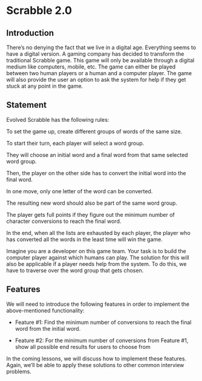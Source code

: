 # Scrabble 2.0
## Introduction #
There’s no denying the fact that we live in a digital age. Everything seems to have a digital version. A gaming company has decided to transform the traditional Scrabble game. This game will only be available through a digital medium like computers, mobile, etc. The game can either be played between two human players or a human and a computer player. The game will also provide the user an option to ask the system for help if they get stuck at any point in the game.

## Statement #
Evolved Scrabble has the following rules:

To set the game up, create different groups of words of the same size.

To start their turn, each player will select a word group.

They will choose an initial word and a final word from that same selected word group.

Then, the player on the other side has to convert the initial word into the final word.

In one move, only one letter of the word can be converted.

The resulting new word should also be part of the same word group.

The player gets full points if they figure out the minimum number of character conversions to reach the final word.

In the end, when all the lists are exhausted by each player, the player who has converted all the words in the least time will win the game.

Imagine you are a developer on this game team. Your task is to build the computer player against which humans can play. The solution for this will also be applicable if a player needs help from the system. To do this, we have to traverse over the word group that gets chosen.

## Features #
We will need to introduce the following features in order to implement the above-mentioned functionality:

- Feature #1: Find the minimum number of conversions to reach the final word from the initial word.

- Feature #2: For the minimum number of conversions from Feature #1, show all possible end results for users to choose from

In the coming lessons, we will discuss how to implement these features. Again, we’ll be able to apply these solutions to other common interview problems.
